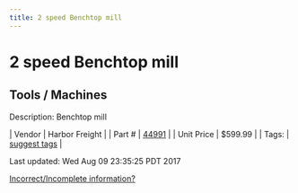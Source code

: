 ```yaml
---
title: 2 speed Benchtop mill
---
```


# 2 speed Benchtop mill
## Tools / Machines
Description: 	Benchtop mill 

| Vendor | Harbor Freight | 
| Part # | [44991](http://www.harborfreight.com/two-speed-variable-bench-mill-drill-machine-44991.html) | 
| Unit Price | $599.99 | 
| Tags: | [suggest tags](https://docs.google.com/forms/d/e/1FAIpQLSeWyY8v3RgOty-MyWmh9U0iivNYN_molChYyS-0U-o-kOAv_g/viewform) | 

Last updated: Wed Aug 09 23:35:25 PDT 2017

 [Incorrect/Incomplete information?](https://docs.google.com/forms/d/e/1FAIpQLSeWyY8v3RgOty-MyWmh9U0iivNYN_molChYyS-0U-o-kOAv_g/viewform)